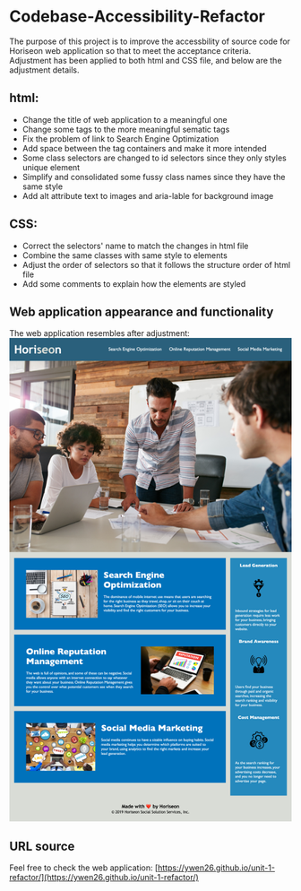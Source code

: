 # Codebase-Accessibility-Refactor

The purpose of this project is to improve the accessbility of source code for Horiseon web application so that to meet the acceptance criteria. Adjustment has been applied to both html and CSS file, and below are the adjustment details.

## html:

* Change the title of web application to a meaningful one
* Change some tags to the more meaningful sematic tags
* Fix the problem of link to Search Engine Optimization
* Add space between the tag containers and make it more intended
* Some class selectors are changed to id selectors since they only styles unique element
* Simplify and consolidated some fussy class names since they have the same style
* Add alt attribute text to images and aria-lable for background image

## CSS:

* Correct the selectors' name to match the changes in html file
* Combine the same classes with same style to elements
* Adjust the order of selectors so that it follows the structure order of html file
* Add some comments to explain how the elements are styled

## Web application appearance and functionality

The web application resembles after adjustment:
![image of web application](./assets/images/web-application.png)

## URL source
Feel free to check the web application: [https://ywen26.github.io/unit-1-refactor/](https://ywen26.github.io/unit-1-refactor/)


